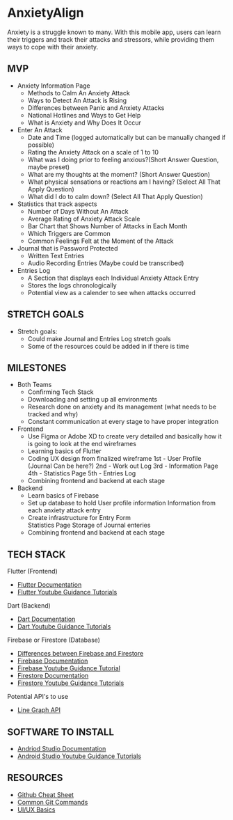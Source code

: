 # AnxietyAlign
Anxiety is a struggle known to many. With this mobile app, users can learn their triggers and track their attacks and stressors, while providing them ways to cope with their anxiety.

MVP
----------------
* Anxiety Information Page
   - Methods to Calm An Anxiety Attack 
   - Ways to Detect An Attack is Rising 
   - Differences between Panic and Anxiety Attacks 
   - National Hotlines and Ways to Get Help
   - What is Anxiety and Why Does It Occur
 * Enter An Attack 
   - Date and Time (logged automatically but can be manually changed if possible)
   - Rating the Anxiety Attack on a scale of 1 to 10 
   - What was I doing prior to feeling anxious?(Short Answer Question, maybe preset)
   - What are my thoughts at the moment? (Short Answer Question)
   - What physical sensations or reactions am I having? (Select All That Apply Question)
   - What did I do to calm down? (Select All That Apply Question)
* Statistics that track aspects 
   - Number of Days Without An Attack 
   - Average Rating of Anxiety Attack Scale 
   - Bar Chart that Shows Number of Attacks in Each Month
   - Which Triggers are Common
   - Common Feelings Felt at the Moment of the Attack
* Journal that is Password Protected 
   - Written Text Entries 
   - Audio Recording Entries (Maybe could be transcribed)
* Entries Log 
   - A Section that displays each Individual Anxiety Attack Entry
   - Stores the logs chronologically
   - Potential view as a calender to see when attacks occurred
      
STRETCH GOALS
----------------
* Stretch goals:
   - Could make Journal and Entries Log stretch goals 
   - Some of the resources could be added in if there is time 

MILESTONES
----------------
* Both Teams 
   - Confirming Tech Stack
   - Downloading and setting up all environments
   - Research done on anxiety and its management (what needs to be tracked and why)
   - Constant communication at every stage to have proper integration
* Frontend 
   - Use Figma or Adobe XD to create very detailed and basically how it is going to look at the end wireframes 
   - Learning basics of Flutter
   - Coding UX design from finalized wireframe 
        1st - User Profile (Journal Can be here?) 
        2nd - Work out Log
        3rd - Information Page
        4th - Statistics Page 
        5th - Entries Log 
   - Combining frontend and backend at each stage 
* Backend
   - Learn basics of Firebase 
   - Set up database to hold
         User profile information 
         Information from each anxiety attack entry  
   - Create infrastructure for 
         Entry Form  
         Statistics Page
         Storage of Journal enteries
   - Combining frontend and backend at each stage 
        
TECH STACK
----------------
Flutter (Frontend)

* [Flutter Documentation](https://flutter.dev/)
* [Flutter Youtube Guidance Tutorials](https://www.youtube.com/watch?v=1ukSR1GRtMU&list=PL4cUxeGkcC9jLYyp2Aoh6hcWuxFDX6PBJ)

Dart (Backend)

* [Dart Documentation](https://dart.dev/tutorials)
* [Dart Youtube Guidance Tutorials](https://www.youtube.com/watch?v=5rtujDjt50I&list=PLlxmoA0rQ-LyHW9voBdNo4gEEIh0SjG-q)

Firebase or Firestore (Database)

* [Differences between Firebase and Firestore](https://firebase.google.com/docs/database/rtdb-vs-firestore)
* [Firebase Documentation](https://firebase.google.com/docs)
* [Firebase Youtube Guidance Tutorial](https://www.youtube.com/watch?v=9kRgVxULbag)
* [Firestore Documentation](https://firebase.google.com/docs/firestore)
* [Firestore Youtube Guidance Tutorials](https://www.youtube.com/watch?v=4d-gIPGzmK4&list=PL4cUxeGkcC9itfjle0ji1xOZ2cjRGY_WB)

Potential API's to use

* [Line Graph API](https://www.rgraph.net/canvas/line.html#example)

SOFTWARE TO INSTALL  
----------------
* [Andriod Studio Documentation](https://developer.android.com/studio)
* [Android Studio Youtube Guidance Tutorials](https://www.youtube.com/watch?v=EknEIzswvC0&list=PLS1QulWo1RIbb1cYyzZpLFCKvdYV_yJ-E)

RESOURCES
----------------
* [Github Cheat Sheet](https://education.github.com/git-cheat-sheet-education.pdf)
* [Common Git Commands](https://drive.google.com/file/d/1OddwoSvNJ3dQuEBw3RERieMXmOicif9_/view)
* [UI/UX Basics](https://www.uxpin.com/studio/blog/guide-design-consistency-best-practices-ui-ux-designers/)
